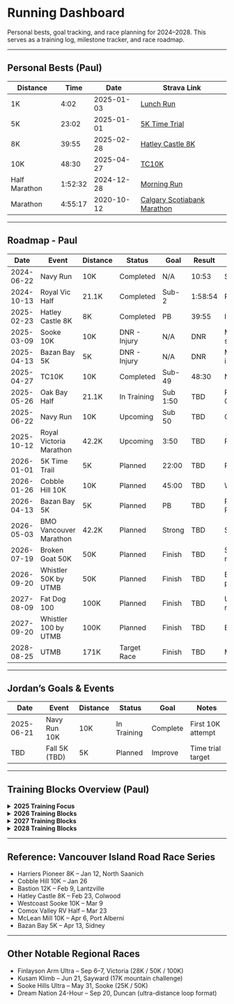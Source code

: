 # Running Dashboard

Personal bests, goal tracking, and race planning for 2024–2028. This serves as a training log, milestone tracker, and race roadmap.

---

## Personal Bests (Paul)

| Distance      | Time    | Date       | Strava Link                                                                 |
| ------------- | ------- | ---------- | --------------------------------------------------------------------------- |
| 1K            | 4:02    | 2025-01-03 | [Lunch Run](https://www.strava.com/activities/13258364189)                  |
| 5K            | 23:02   | 2025-01-01 | [5K Time Trial](https://www.strava.com/activities/13241728533)              |
| 8K            | 39:55   | 2025-02-28 | [Hatley Castle 8K](https://www.strava.com/activities/13708550716)           |
| 10K           | 48:30   | 2025-04-27 | [TC10K](https://www.strava.com/activities/14303960743)                      |
| Half Marathon | 1:52:32 | 2024-12-28 | [Morning Run](https://www.strava.com/activities/13211252057)                |
| Marathon      | 4:55:17 | 2020-10-12 | [Calgary Scotiabank Marathon](https://www.strava.com/activities/3786964516) |

---

## Roadmap - Paul

| Date       | Event                   | Distance | Status       | Goal     | Result  | Notes                      |
| ---------- | ----------------------- | -------- | ------------ | -------  | ------- | -------------------------- |
| 2024-06-22 | Navy Run                | 10K      | Completed    | N/A      | 10:53   | Shakeout race              |
| 2024-10-13 | Royal Vic Half          | 21.1K    | Completed    | Sub-2    | 1:58:54 | Return to form             |
| 2025-02-23 | Hatley Castle 8K        | 8K       | Completed    | PB       | 39:55   | Island Series              |
| 2025-03-09 | Sooke 10K               | 10K      | DNR - Injury | N/A      | DNR     | Missed due to shin splints |
| 2025-04-13 | Bazan Bay 5K            | 5K       | DNR - Injury | N/A      | DNR     | Missed due to foot injury  |
| 2025-04-27 | TC10K                   | 10K      | Completed    | Sub-49   | 48:30   | New PB                     |
| 2025-05-26 | Oak Bay Half            | 21.1K    | In Training  | Sub 1:50 | TBD     | Primary Spring Goal        |
| 2025-06-22 | Navy Run                | 10K      | Upcoming     | Sub 50   | TBD     | One year later             |
| 2025-10-12 | Royal Victoria Marathon | 42.2K    | Upcoming     | 3:50     | TBD     | PB Attempt                 |
| 2026-01-01 | 5K Time Trail           | 5K       | Planned      | 22:00    | TBD     | PB Attempt                 |
| 2026-01-26 | Cobble Hill 10K         | 10K      | Planned      | 45:00    | TBD     | Winter Series PB           |
| 2026-04-13 | Bazan Bay 5K            | 5K       | Planned      | PB       | TBD     | PB Attempt / Redemption    |
| 2026-05-03 | BMO Vancouver Marathon  | 42.2K    | Planned      | Strong   | TBD     | Spring A race              |
| 2026-07-19 | Broken Goat 50K         | 50K      | Planned      | Finish   | TBD     | Summer trail prep race     |
| 2026-09-20 | Whistler 50K by UTMB    | 50K      | Planned      | Finish   | TBD     | Elevation/technical prep   |
| 2027-08-09 | Fat Dog 100             | 100K     | Planned      | Finish   | TBD     | UTMB qualifying race       |
| 2027-09-20 | Whistler 100 by UTMB    | 100K     | Planned      | Finish   | TBD     | Backup qualifier           |
| 2028-08-25 | UTMB                    | 171K     | Target Race  | Finish   | TBD     | Main goal                  |

---

## Jordan’s Goals & Events

| Date       | Event         | Distance | Status      | Goal     | Notes             |
| ---------- | ------------- | -------- | ----------- | -------- | ----------------- |
| 2025-06-21 | Navy Run 10K  | 10K      | In Training | Complete | First 10K attempt |
| TBD        | Fall 5K (TBD) | 5K       | Planned     | Improve  | Time trial target |

---

## Training Blocks Overview (Paul)

<details>
<summary><strong>2025 Training Focus</strong></summary>

* Post-RVM Recovery & Base (Q4 2025)
* Oak Bay Half Build
* Navy Run 10K Sharpening
* RVM Full Marathon Block

</details>

<details>
<summary><strong>2026 Training Blocks</strong></summary>

* `WinterSpeed_block.md`
* `EarlySpring_block.md`
* `VancouverMarathon_block.md`
* `TransitionToUltra_block.md`
* `BrokenGoat_block.md`
* `Whistler50k_block.md`
* `PostWhistler_block.md`

</details>

<details>
<summary><strong>2027 Training Blocks</strong></summary>

* `100KBase_block.md`
* `FatDogPrep_block.md`
* `Whistler100k_block.md`
* `Post100K_block.md`

</details>

<details>
<summary><strong>2028 Training Blocks</strong></summary>

* `UTMBBase_block.md`
* `UTMBSpecific_block.md`
* `PostUTMB_block.md`

</details>

---

## Reference: Vancouver Island Road Race Series

* Harriers Pioneer 8K – Jan 12, North Saanich
* Cobble Hill 10K – Jan 26
* Bastion 12K – Feb 9, Lantzville
* Hatley Castle 8K – Feb 23, Colwood
* Westcoast Sooke 10K – Mar 9
* Comox Valley RV Half – Mar 23
* McLean Mill 10K – Apr 6, Port Alberni
* Bazan Bay 5K – Apr 13, Sidney

---

## Other Notable Regional Races

* Finlayson Arm Ultra – Sep 6–7, Victoria (28K / 50K / 100K)
* Kusam Klimb – Jun 21, Sayward (17K mountain challenge)
* Sooke Hills Ultra – May 31, Sooke (25K / 50K)
* Dream Nation 24-Hour – Sep 20, Duncan (ultra-distance loop format)

